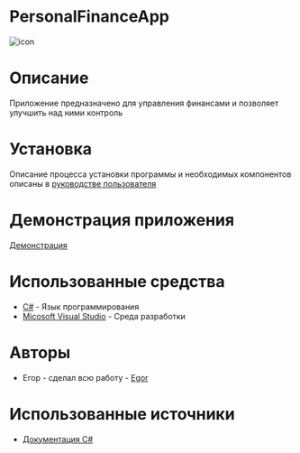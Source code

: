 # PersonalFinanceApp
![icon](https://github.com/Egor1238349349374/PersonalFinanceApp/assets/101702378/797c0a57-b705-4690-ad32-eff72d900606)


# Описание
Приложение предназначено для управления финансами и позволяет улучшить над ними контроль

# Установка
Описание процесса установки программы и необходимых компонентов описаны в [руководстве пользователя](https://docs.google.com/document/d/1Ui_qYYpTX9p5abQ4aBmQgwlyPgKBU43Oe6NZoSmrBe8/edit?usp=sharing)

# Демонстрация приложения
[Демонстрация](https://youtu.be/ohcJDhwLdaQ)

# Использованные средства
- [C#](https://learn.microsoft.com/ru-ru/dotnet/csharp/) - Язык программирования
- [Micosoft Visual Studio](https://visualstudio.microsoft.com/ru/) - Среда разработки

# Авторы
- Егор - сделал всю работу - [Egor](https://github.com/Egor1238349349374)
# Использованные источники
- [Документация C#](https://learn.microsoft.com/ru-ru/dotnet/csharp/)
